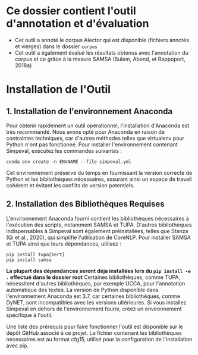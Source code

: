 # Ce dossier contient l'outil d'annotation et d'évaluation
* Cet outil a annoté le corpus Alector qui est disponible (fichiers annotés et vierges) dans le dossier `corpus`
* Cet outil a également évalué les résultats obtenus avec l'annotation du corpus et ce grâce à la mesure SAMSA (Sulem, Abend, et Rappoport, 2018a)


# Installation de l'Outil
## 1. Installation de l'environnement Anaconda
Pour obtenir rapidement un outil opérationnel, l'installation d'Anaconda est très recommandé. Nous avons opté pour Anaconda en raison de contraintes techniques, car d'autres méthodes telles que virtualenv pour Python n'ont pas fonctionné. Pour installer l'environnement contenant Simpeval, exécutez les commandes suivantes :

```
conda env create -n ENVNAME --file simpeval.yml
```

Cet environnement préserve du temps en fournissant la version correcte de Python et les bibliothèques nécessaires, assurant ainsi un espace de travail cohérent et évitant les conflits de version potentiels.

## 2. Installation des Bibliothèques Requises

L'environnement Anaconda fourni contient les bibliothèques nécessaires à l'exécution des scripts, notamment SAMSA et TUPA. D'autres bibliothèques indispensables à Simpeval sont également préinstallées, telles que Stanza (Qi et al., 2020), qui simplifie l'utilisation de CoreNLP. Pour installer SAMSA et TUPA ainsi que leurs dépendances, utilisez :

```
pip install tupa[bert]
pip install samsa
```
**La plupart des dépendances seront déja installées lors du `pip install -e .` effectué dans le dossier root**
Certaines bibliothèques, comme TUPA, nécessitent d'autres bibliothèques, par exemple UCCA, pour l'annotation automatique des textes. La version de Python disponible dans l'environnement Anaconda est 3.7, car certaines bibliothèques, comme DyNET, sont incompatibles avec les versions ultérieures. Si vous installez Simpeval en dehors de l'environnement fourni, créez un environnement spécifique à l'outil.

Une liste des prérequis pour faire fonctionner l'outil est disponible sur le dépôt GitHub associé à ce projet. Le fichier contenant les bibliothèques nécessaires est au format cfg15, utilisé pour la configuration de l'installation avec pip.
